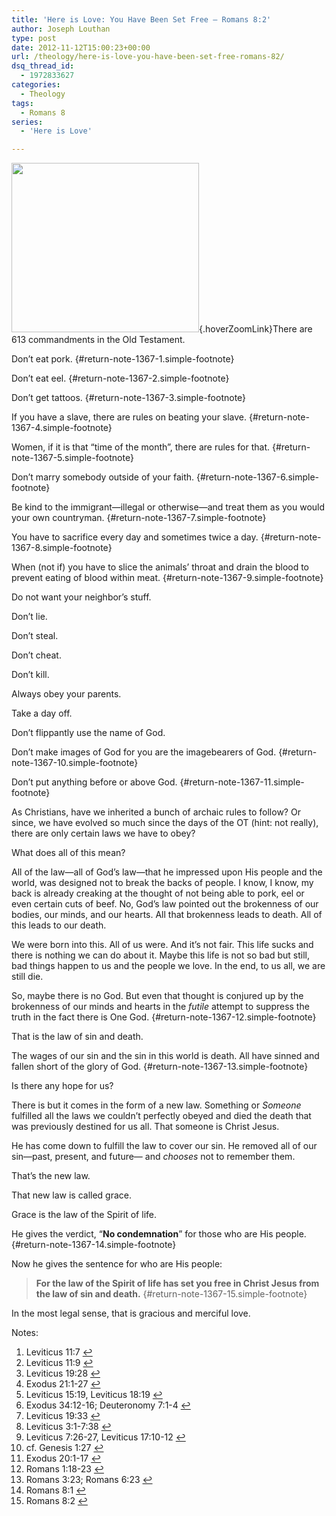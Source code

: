 ```yaml
---
title: 'Here is Love: You Have Been Set Free – Romans 8:2'
author: Joseph Louthan
type: post
date: 2012-11-12T15:00:23+00:00
url: /theology/here-is-love-you-have-been-set-free-romans-82/
dsq_thread_id:
  - 1972833627
categories:
  - Theology
tags:
  - Romans 8
series:
  - 'Here is Love'

---
```

[<img class="alignright size-medium wp-image-1369 hoverZoomLink" src="https://i0.wp.com/theologic.us/wp-content/uploads/2012/11/LCCH_Courtroom_3.jpg?resize=300%2C271" alt="" width="300" height="271" srcset="https://i0.wp.com/theologic.us/wp-content/uploads/2012/11/LCCH_Courtroom_3.jpg?resize=300%2C271 300w, https://i0.wp.com/theologic.us/wp-content/uploads/2012/11/LCCH_Courtroom_3.jpg?w=358 358w" sizes="(max-width: 300px) 100vw, 300px" data-recalc-dims="1" />][1]{.hoverZoomLink}There are 613 commandments in the Old Testament.

Don’t eat pork. [][2]{#return-note-1367-1.simple-footnote}

Don’t eat eel. [][3]{#return-note-1367-2.simple-footnote}

Don’t get tattoos. [][4]{#return-note-1367-3.simple-footnote}

If you have a slave, there are rules on beating your slave. [][5]{#return-note-1367-4.simple-footnote}

Women, if it is that “time of the month”, there are rules for that. [][6]{#return-note-1367-5.simple-footnote}

Don’t marry somebody outside of your faith. [][7]{#return-note-1367-6.simple-footnote}

Be kind to the immigrant—illegal or otherwise—and treat them as you would your own countryman. [][8]{#return-note-1367-7.simple-footnote}

You have to sacrifice every day and sometimes twice a day. [][9]{#return-note-1367-8.simple-footnote}

When (not if) you have to slice the animals’ throat and drain the blood to prevent eating of blood within meat. [][10]{#return-note-1367-9.simple-footnote}

Do not want your neighbor’s stuff.

Don’t lie.

Don’t steal.

Don’t cheat.

Don’t kill.

Always obey your parents.

Take a day off.

Don’t flippantly use the name of God.

Don’t make images of God for you are the imagebearers of God. [][11]{#return-note-1367-10.simple-footnote}

Don’t put anything before or above God. [][12]{#return-note-1367-11.simple-footnote}

As Christians, have we inherited a bunch of archaic rules to follow? Or since, we have evolved so much since the days of the OT (hint: not really), there are only certain laws we have to obey?

What does all of this mean?

All of the law—all of God’s law—that he impressed upon His people and the world, was designed not to break the backs of people. I know, I know, my back is already creaking at the thought of not being able to pork, eel or even certain cuts of beef. No, God’s law pointed out the brokenness of our bodies, our minds, and our hearts. All that brokenness leads to death. All of this leads to our death.

We were born into this. All of us were. And it’s not fair. This life sucks and there is nothing we can do about it. Maybe this life is not so bad but still, bad things happen to us and the people we love. In the end, to us all, we are still die.

So, maybe there is no God. But even that thought is conjured up by the brokenness of our minds and hearts in the _futile_ attempt to suppress the truth in the fact there is One God. [][13]{#return-note-1367-12.simple-footnote}

That is the law of sin and death.

The wages of our sin and the sin in this world is death. All have sinned and fallen short of the glory of God. [][14]{#return-note-1367-13.simple-footnote}

Is there any hope for us?

There is but it comes in the form of a new law. Something or _Someone_ fulfilled all the laws we couldn’t perfectly obeyed and died the death that was previously destined for us all. That someone is Christ Jesus.

He has come down to fulfill the law to cover our sin. He removed all of our sin—past, present, and future— and _chooses_ not to remember them.

That&#8217;s the new law.

That new law is called grace.

Grace is the law of the Spirit of life.

He gives the verdict, “**No condemnation**” for those who are His people. [][15]{#return-note-1367-14.simple-footnote}

Now he gives the sentence for who are His people:

> **For the law of the Spirit of life has set you free in Christ Jesus from the law of sin and death.** [][16]{#return-note-1367-15.simple-footnote}

In the most legal sense, that is gracious and merciful love.

<div class="simple-footnotes">
  <p class="notes">
    Notes:
  </p>
  
  <ol>
    <li id="note-1367-1">
      Leviticus 11:7 <a href="#return-note-1367-1">&#8617;</a>
    </li>
    <li id="note-1367-2">
      Leviticus 11:9 <a href="#return-note-1367-2">&#8617;</a>
    </li>
    <li id="note-1367-3">
      Leviticus 19:28 <a href="#return-note-1367-3">&#8617;</a>
    </li>
    <li id="note-1367-4">
      Exodus 21:1-27 <a href="#return-note-1367-4">&#8617;</a>
    </li>
    <li id="note-1367-5">
      Leviticus 15:19, Leviticus 18:19 <a href="#return-note-1367-5">&#8617;</a>
    </li>
    <li id="note-1367-6">
      Exodus 34:12-16; Deuteronomy 7:1-4 <a href="#return-note-1367-6">&#8617;</a>
    </li>
    <li id="note-1367-7">
      Leviticus 19:33 <a href="#return-note-1367-7">&#8617;</a>
    </li>
    <li id="note-1367-8">
      Leviticus 3:1-7:38 <a href="#return-note-1367-8">&#8617;</a>
    </li>
    <li id="note-1367-9">
      Leviticus 7:26-27, Leviticus 17:10-12 <a href="#return-note-1367-9">&#8617;</a>
    </li>
    <li id="note-1367-10">
      cf. Genesis 1:27 <a href="#return-note-1367-10">&#8617;</a>
    </li>
    <li id="note-1367-11">
      Exodus 20:1-17 <a href="#return-note-1367-11">&#8617;</a>
    </li>
    <li id="note-1367-12">
      Romans 1:18-23 <a href="#return-note-1367-12">&#8617;</a>
    </li>
    <li id="note-1367-13">
      Romans 3:23; Romans 6:23 <a href="#return-note-1367-13">&#8617;</a>
    </li>
    <li id="note-1367-14">
      Romans 8:1 <a href="#return-note-1367-14">&#8617;</a>
    </li>
    <li id="note-1367-15">
      Romans 8:2 <a href="#return-note-1367-15">&#8617;</a>
    </li>
  </ol>
</div>

 [1]: https://i0.wp.com/theologic.us/wp-content/uploads/2012/11/LCCH_Courtroom_3.jpg
 [2]: #note-1367-1 "Leviticus 11:7"
 [3]: #note-1367-2 "Leviticus 11:9"
 [4]: #note-1367-3 "Leviticus 19:28"
 [5]: #note-1367-4 "Exodus 21:1-27"
 [6]: #note-1367-5 "Leviticus 15:19, Leviticus 18:19"
 [7]: #note-1367-6 "Exodus 34:12-16; Deuteronomy 7:1-4"
 [8]: #note-1367-7 "Leviticus 19:33"
 [9]: #note-1367-8 "Leviticus 3:1-7:38"
 [10]: #note-1367-9 "Leviticus 7:26-27, Leviticus 17:10-12"
 [11]: #note-1367-10 "cf. Genesis 1:27"
 [12]: #note-1367-11 "Exodus 20:1-17"
 [13]: #note-1367-12 "Romans 1:18-23"
 [14]: #note-1367-13 "Romans 3:23; Romans 6:23"
 [15]: #note-1367-14 "Romans 8:1"
 [16]: #note-1367-15 "Romans 8:2"